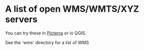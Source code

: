 # A list of open WMS/WMTS/XYZ servers

You can try these in [Picterra](https://picterra.ch/) or in QGIS.

See the 'wms' directory for a list of WMS

